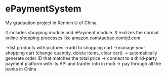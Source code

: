 ePaymentSystem
==============

My graduation project in Renmin U of China. 

It includes shopping module and ePayment module. 
It realizes the normal online-shopping processes like amazon.com\taobao.com\jd.com. 

->list products with pictures 
->add to shopping cart 
->manage your shopping cart (change quantity, delete items, clear cart) 
-> automatically generate order ID that matches the total price 
-> connect to a third-party payment platform with its API and tranfer info in md5 
-> pay through all the banks in China
